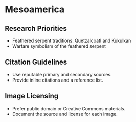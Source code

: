 # Mesoamerica

## Research Priorities
- Feathered serpent traditions: Quetzalcoatl and Kukulkan
- Warfare symbolism of the feathered serpent

## Citation Guidelines
- Use reputable primary and secondary sources.
- Provide inline citations and a reference list.

## Image Licensing
- Prefer public domain or Creative Commons materials.
- Document the source and license for each image.
